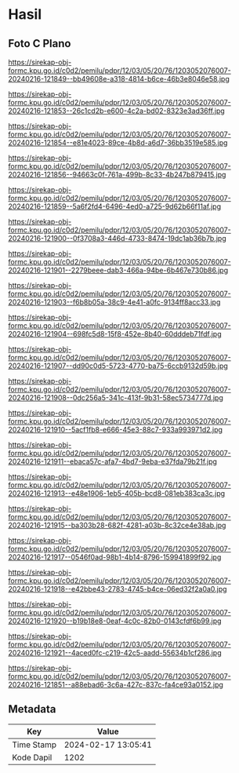 # Hasil

## Foto C Plano

https://sirekap-obj-formc.kpu.go.id/c0d2/pemilu/pdpr/12/03/05/20/76/1203052076007-20240216-121849--bb49608e-a318-4814-b6ce-46b3e8046e58.jpg

https://sirekap-obj-formc.kpu.go.id/c0d2/pemilu/pdpr/12/03/05/20/76/1203052076007-20240216-121853--26c1cd2b-e600-4c2a-bd02-8323e3ad36ff.jpg

https://sirekap-obj-formc.kpu.go.id/c0d2/pemilu/pdpr/12/03/05/20/76/1203052076007-20240216-121854--e81e4023-89ce-4b8d-a6d7-36bb3519e585.jpg

https://sirekap-obj-formc.kpu.go.id/c0d2/pemilu/pdpr/12/03/05/20/76/1203052076007-20240216-121856--94663c0f-761a-499b-8c33-4b247b879415.jpg

https://sirekap-obj-formc.kpu.go.id/c0d2/pemilu/pdpr/12/03/05/20/76/1203052076007-20240216-121859--5a6f2fd4-6496-4ed0-a725-9d62b66f11af.jpg

https://sirekap-obj-formc.kpu.go.id/c0d2/pemilu/pdpr/12/03/05/20/76/1203052076007-20240216-121900--0f3708a3-446d-4733-8474-19dc1ab36b7b.jpg

https://sirekap-obj-formc.kpu.go.id/c0d2/pemilu/pdpr/12/03/05/20/76/1203052076007-20240216-121901--2279beee-dab3-466a-94be-6b467e730b86.jpg

https://sirekap-obj-formc.kpu.go.id/c0d2/pemilu/pdpr/12/03/05/20/76/1203052076007-20240216-121903--f6b8b05a-38c9-4e41-a0fc-9134ff8acc33.jpg

https://sirekap-obj-formc.kpu.go.id/c0d2/pemilu/pdpr/12/03/05/20/76/1203052076007-20240216-121904--698fc5d8-15f8-452e-8b40-60dddeb71fdf.jpg

https://sirekap-obj-formc.kpu.go.id/c0d2/pemilu/pdpr/12/03/05/20/76/1203052076007-20240216-121907--dd90c0d5-5723-4770-ba75-6ccb9132d59b.jpg

https://sirekap-obj-formc.kpu.go.id/c0d2/pemilu/pdpr/12/03/05/20/76/1203052076007-20240216-121908--0dc256a5-341c-413f-9b31-58ec5734777d.jpg

https://sirekap-obj-formc.kpu.go.id/c0d2/pemilu/pdpr/12/03/05/20/76/1203052076007-20240216-121910--5acf1fb8-e666-45e3-88c7-933a993971d2.jpg

https://sirekap-obj-formc.kpu.go.id/c0d2/pemilu/pdpr/12/03/05/20/76/1203052076007-20240216-121911--ebaca57c-afa7-4bd7-9eba-e37fda79b21f.jpg

https://sirekap-obj-formc.kpu.go.id/c0d2/pemilu/pdpr/12/03/05/20/76/1203052076007-20240216-121913--e48e1906-1eb5-405b-bcd8-081eb383ca3c.jpg

https://sirekap-obj-formc.kpu.go.id/c0d2/pemilu/pdpr/12/03/05/20/76/1203052076007-20240216-121915--ba303b28-682f-4281-a03b-8c32ce4e38ab.jpg

https://sirekap-obj-formc.kpu.go.id/c0d2/pemilu/pdpr/12/03/05/20/76/1203052076007-20240216-121917--0546f0ad-98b1-4b14-8796-159941899f92.jpg

https://sirekap-obj-formc.kpu.go.id/c0d2/pemilu/pdpr/12/03/05/20/76/1203052076007-20240216-121918--e42bbe43-2783-4745-b4ce-06ed32f2a0a0.jpg

https://sirekap-obj-formc.kpu.go.id/c0d2/pemilu/pdpr/12/03/05/20/76/1203052076007-20240216-121920--b19b18e8-0eaf-4c0c-82b0-0143cfdf6b99.jpg

https://sirekap-obj-formc.kpu.go.id/c0d2/pemilu/pdpr/12/03/05/20/76/1203052076007-20240216-121921--4aced0fc-c219-42c5-aadd-55634b1cf286.jpg

https://sirekap-obj-formc.kpu.go.id/c0d2/pemilu/pdpr/12/03/05/20/76/1203052076007-20240216-121851--a88ebad6-3c6a-427c-837c-fa4ce93a0152.jpg


## Metadata

| Key        | Value               |
| ---------- | ------------------- |
| Time Stamp | 2024-02-17 13:05:41 |
| Kode Dapil | 1202                |



